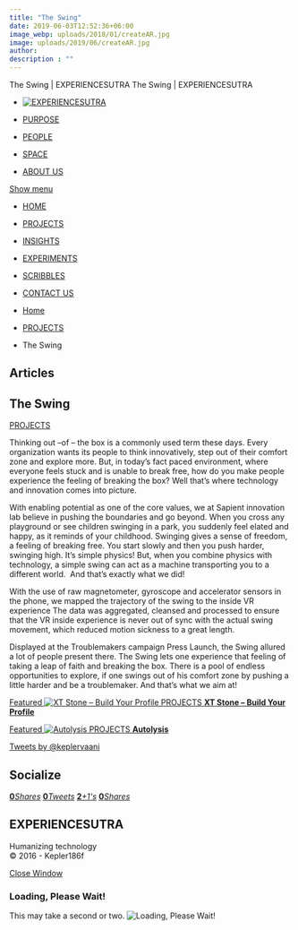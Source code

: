 ```yaml
---
title: "The Swing"
date: 2019-06-03T12:52:36+06:00
image_webp: uploads/2018/01/createAR.jpg
image: uploads/2019/06/createAR.jpg
author: 
description : ""
---
```


The Swing | EXPERIENCESUTRA                         The Swing | EXPERIENCESUTRA                                   

*   [![EXPERIENCESUTRA](/wp-content/themes/tresor-theme/images/logo.png)](http://experiencesutra.com/)

*   [PURPOSE](http://experiencesutra.com/purpose/)
*   [PEOPLE](http://experiencesutra.com/people/)
*   [SPACE](http://experiencesutra.com/gallery/space/)
*   [ABOUT US](http://experiencesutra.com/about-us/)

 [Show menu](#dat-menu)

*   [HOME](http://experiencesutra.com/)
*   [PROJECTS](http://experiencesutra.com/category/projects/)
*   [INSIGHTS](http://experiencesutra.com/category/insights/)
*   [EXPERIMENTS](http://experiencesutra.com/category/experiments/)
*   [SCRIBBLES](http://experiencesutra.com/category/scribbles/)
*   [CONTACT US](http://experiencesutra.com/contact-us/)

*   [Home](http://experiencesutra.com)
*   [PROJECTS](http://experiencesutra.com/category/projects/)
*   The Swing

Articles
--------

The Swing
---------

[PROJECTS](http://experiencesutra.com/category/projects/)

Thinking out –of – the box is a commonly used term these days. Every organization wants its people to think innovatively, step out of their comfort zone and explore more. But, in today’s fact paced environment, where everyone feels stuck and is unable to break free, how do you make people experience the feeling of breaking the box? Well that’s where technology and innovation comes into picture.

With enabling potential as one of the core values, we at Sapient innovation lab believe in pushing the boundaries and go beyond. When you cross any playground or see children swinging in a park, you suddenly feel elated and happy, as it reminds of your childhood. Swinging gives a sense of freedom, a feeling of breaking free. You start slowly and then you push harder, swinging high. It’s simple physics! But, when you combine physics with technology, a simple swing can act as a machine transporting you to a different world.  And that’s exactly what we did!

With the use of raw magnetometer, gyroscope and accelerator sensors in the phone, we mapped the trajectory of the swing to the inside VR experience The data was aggregated, cleansed and processed to ensure that the VR inside experience is never out of sync with the actual swing movement, which reduced motion sickness to a great length.

Displayed at the Troublemakers campaign Press Launch, the Swing allured a lot of people present there. The Swing lets one experience that feeling of taking a leap of faith and breaking the box. There is a pool of endless opportunities to explore, if one swings out of his comfort zone by pushing a little harder and be a troublemaker. And that’s what we aim at!

[Featured ![XT Stone – Build Your Profile](http://experiencesutra.com/wp-content/uploads/2015/06/11174213_994235813927899_8400303142619527239_o-397x310_c.jpg)   PROJECTS **XT Stone – Build Your Profile**](http://experiencesutra.com/projects/xt-stone-build-your-profile/) 

[Featured ![Autolysis](http://experiencesutra.com/wp-content/uploads/2016/06/Autolysis-397x310_c.jpg)   PROJECTS **Autolysis**](http://experiencesutra.com/projects/autolysis/) 

[Tweets by @keplervaani](https://twitter.com/twitterdev)

Socialize
---------

[**0**_Shares_](http://www.facebook.com/sharer/sharer.php?u=http://experiencesutra.com) [**0**_Tweets_](#) [**2**_+1's_](https://plus.google.com/share?url=http://experiencesutra.com) [**0**_Shares_](http://www.linkedin.com/shareArticle?mini=true&url=http://experiencesutra.com&title=EXPERIENCESUTRA+-+Humanizing+Technology)

EXPERIENCESUTRA
---------------

Humanizing technology  
© 2016 - Kepler186f

[Close Window](#)

### Loading, Please Wait!

This may take a second or two. ![Loading, Please Wait!](http://experiencesutra.com/wp-content/themes/tresor-theme/images/loading.gif "Loading, Please Wait!")